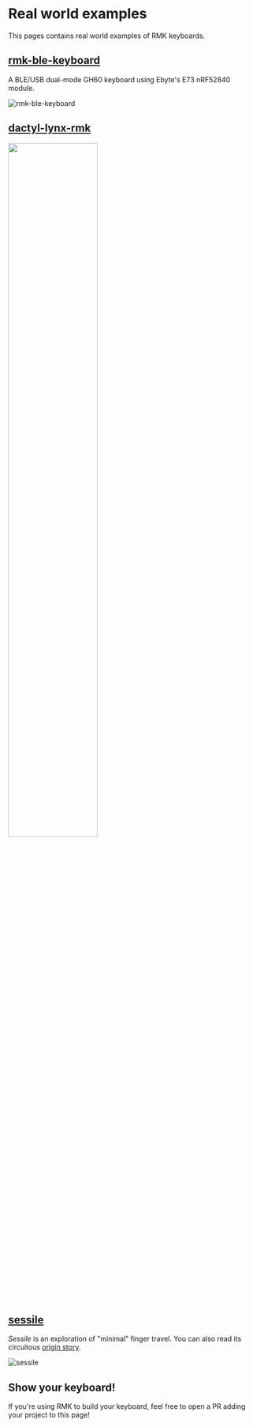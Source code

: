 # Real world examples

This pages contains real world examples of RMK keyboards.

## [rmk-ble-keyboard](https://github.com/HaoboGu/rmk-ble-keyboard)

A BLE/USB dual-mode GH60 keyboard using Ebyte's E73 nRF52840 module.

![rmk-ble-keyboard](/images/rmk_ble_keyboard.jpg)

## [dactyl-lynx-rmk](https://github.com/whitelynx/dactyl-lynx-rmk)

<img src="https://raw.githubusercontent.com/whitelynx/dactyl-lynx-keyboard/refs/heads/main/resources/skeleton-prototype.jpg" width="60%">

## [sessile](https://github.com/willpuckett/sessile)

*Sessile* is an exploration of "minimal" finger travel. You can also read its circuitous [origin story](https://kbd.news/Typing-in-the-upside-down-2603.html).

![sessile](/images/sessile.png)

## Show your keyboard!

If you're using RMK to build your keyboard, feel free to open a PR adding your project to this page!
